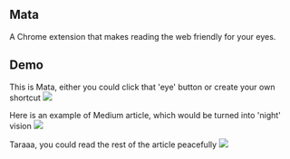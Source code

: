 ## Mata
A Chrome extension that makes reading the web friendly for your eyes.

## Demo
This is Mata, either you could click that 'eye' button or create your own shortcut
![](http://i.imgur.com/Adw6b37.png)

Here is an example of Medium article, which would be turned into 'night' vision
![](http://i.imgur.com/6eE7RuH.png)

Taraaa, you could read the rest of the article peacefully
![](http://i.imgur.com/3ZSNXBI.png)
